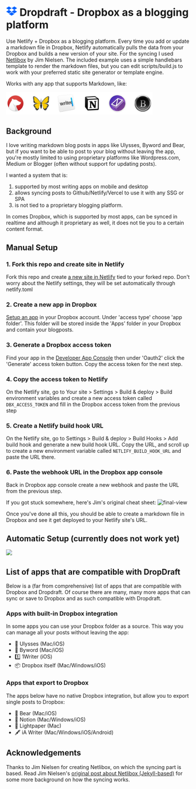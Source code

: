 # <img src="img/dropbox.png" alt="Dropbox" width="30"/> Dropdraft - Dropbox as a blogging platform

Use Netlify + Dropbox as a blogging platform. Every time you add or update a markdown file in Dropbox, Netlify automatically pulls the data from your Dropbox and builds a new version of your site. For the syncing I used [Netlibox](https://github.com/jimniels/netlibox) by Jim Nielsen. The included example uses a simple handlebars template to render the markdown files, but you can edit scripts/build.js to work with your preferred static site generator or template engine.

Works with any app that supports Markdown, like:

<img src="img/logos.jpg" alt="Markdown Editors" width="400"/>

## Background

I love writing markdown blog posts in apps like Ulysses, Byword and Bear, but if you want to be able to post to your blog without leaving the app, you're mostly limited to using proprietary platforms like Wordpress.com, Medium or Blogger (often without support for updating posts).

I wanted a system that is:

1. supported by most writing apps on mobile and desktop
2. allows syncing posts to Github/Netlify/Vercel to use it with any SSG or SPA
3. is not tied to a proprietary blogging platform.

In comes Dropbox, which is supported by most apps, can be synced in realtime and although it proprietary as well, it does not tie you to a certain content format.

## Manual Setup

### 1. Fork this repo and create site in Netlify

Fork this repo and create [a new site in Netlify](https://app.netlify.com/start) tied to your forked repo. Don't worry about the Netlify settings, they will be set automatically through netlify.toml

### 2. Create a new app in Dropbox

[Setup an app](https://www.dropbox.com/developers/apps) in your Dropbox account. Under 'access type' choose 'app folder'. This folder will be stored inside the 'Apps' folder in your Dropbox and contain your blogposts.

### 3. Generate a Dropbox access token

Find your app in the [Developer App Console](https://www.dropbox.com/developers/apps) then under 'Oauth2' click the 'Generate' access token button. Copy the access token for the next step.

### 4. Copy the access token to Netlify

On the Netlify site, go to Your site > Settings > Build & deploy > Build environment variables and create a new access token called `DBX_ACCESS_TOKEN` and fill in the Dropbox access token from the previous step

### 5. Create a Netlify build hook URL

On the Netlify site, go to Settings > Build & deploy > Build Hooks > Add build hook and generate a new build hook URL. Copy the URL, and scroll up to create a new environment variable called `NETLIFY_BUILD_HOOK_URL` and paste the URL there.

### 6. Paste the webhook URL in the Dropbox app console

Back in Dropbox app console create a new webhook and paste the URL from the previous step.

If you got stuck somewhere, here's Jim's original cheat sheet:
![final-view](https://user-images.githubusercontent.com/1316441/46992107-c9592f00-d0c5-11e8-8a1c-fa751765a402.png)

Once you've done all this, you should be able to create a markdown file in Dropbox and see it get deployed to your Netlify site's URL.

## Automatic Setup (currently does not work yet)

<a href="https://app.netlify.com/start/deploy?repository=https://github.com/dashpilot/dropdraft"><img src="https://www.netlify.com/img/deploy/button.svg" /></a>

## List of apps that are compatible with DropDraft

Below is a (far from comprehensive) list of apps that are compatible with Dropbox and Dropdraft. Of course there are many, many more apps that can sync or save to Dropbox and as such compatible with Dropdraft.

### Apps with built-in Dropbox integration

In some apps you can use your Dropbox folder as a source. This way you can manage all your posts without leaving the app:

- :butterfly: Ulysses (Mac/iOS)
- :notebook: Byword (Mac/iOS)
- :one: 1Writer (iOS)
- :package: Dropbox itself (Mac/Windows/iOS)

### Apps that export to Dropbox

The apps below have no native Dropbox integration, but allow you to export single posts to Dropbox:

- :bear: Bear (Mac/iOS)
- :blue_book: Notion (Mac/Windows/iOS)
- :page_with_curl: Lightpaper (Mac)
- :fountain_pen: iA Writer (Mac/Windows/iOS/Android)

## Acknowledgements

Thanks to Jim Nielsen for creating Netlibox, on which the syncing part is based. Read Jim Nielsen's [original post about Netlibox (Jekyll-based)](https://www.netlify.com/blog/2018/10/15/combining-netlify-with-dropbox-for-a-one-click-publishing-process/) for some more background on how the syncing works.
